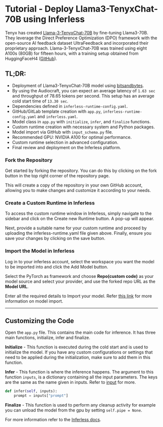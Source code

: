 # Tutorial - Deploy Llama3-TenyxChat-70B using Inferless
Tenyx has created [Llama-3-TenyxChat-70B](https://huggingface.co/tenyx/Llama3-TenyxChat-70B) by fine-tuning Llama3-70B. They leverage the Direct Preference Optimization (DPO) framework with the open-source AI feedback dataset UltraFeedback and incorporated their proprietary approach.
Llama-3-TenyxChat-70B was trained using eight A100s (80GB) for fifteen hours, with a training setup obtained from HuggingFaceH4 ([GitHub](https://github.com/huggingface/alignment-handbook)).


## TL;DR:

- Deployment of Llama3-TenyxChat-70B model using [bitsandbytes](https://github.com/TimDettmers/bitsandbytes/).
- By using the Audiocraft, you can expect an average latency of `1.63 sec` and throughput of 78.65 tokens per second. This setup has an average cold start time of `13.30 sec`.
- Dependencies defined in `inferless-runtime-config.yaml`.
- GitHub/GitLab template creation with `app.py`, `inferless-runtime-config.yaml` and `inferless.yaml`.
- Model class in `app.py` with `initialize`, `infer`, and `finalize` functions.
- Custom runtime creation with necessary system and Python packages.
- Model import via GitHub with `input_schema.py` file.
- Recommended GPU: NVIDIA A100 for optimal performance.
- Custom runtime selection in advanced configuration.
- Final review and deployment on the Inferless platform.

### Fork the Repository
Get started by forking the repository. You can do this by clicking on the fork button in the top right corner of the repository page.

This will create a copy of the repository in your own GitHub account, allowing you to make changes and customize it according to your needs.

### Create a Custom Runtime in Inferless
To access the custom runtime window in Inferless, simply navigate to the sidebar and click on the Create new Runtime button. A pop-up will appear.

Next, provide a suitable name for your custom runtime and proceed by uploading the inferless-runtime.yaml file given above. Finally, ensure you save your changes by clicking on the save button.

### Import the Model in Inferless
Log in to your inferless account, select the workspace you want the model to be imported into and click the Add Model button.

Select the PyTorch as framework and choose **Repo(custom code)** as your model source and select your provider, and use the forked repo URL as the **Model URL**.

Enter all the required details to Import your model. Refer [this link](https://docs.inferless.com/integrations/github-custom-code) for more information on model import.

---
## Customizing the Code
Open the `app.py` file. This contains the main code for inference. It has three main functions, initialize, infer and finalize.

**Initialize** -  This function is executed during the cold start and is used to initialize the model. If you have any custom configurations or settings that need to be applied during the initialization, make sure to add them in this function.

**Infer** - This function is where the inference happens. The argument to this function `inputs`, is a dictionary containing all the input parameters. The keys are the same as the name given in inputs. Refer to [input](#input) for more.

```python
def infer(self, inputs):
    prompt = inputs["prompt"]
```

**Finalize** - This function is used to perform any cleanup activity for example you can unload the model from the gpu by setting `self.pipe = None`.

For more information refer to the [Inferless docs](https://docs.inferless.com/).
